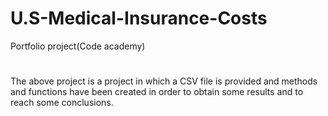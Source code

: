 # U.S-Medical-Insurance-Costs
Portfolio project(Code academy)
#
The above project is a project in which a CSV file is provided and methods and functions have been created in order to obtain some results and to reach some conclusions.

